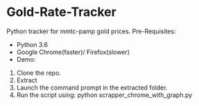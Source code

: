 # Gold-Rate-Tracker
Python tracker for mmtc-pamp gold prices.
Pre-Requisites:
- Python 3.6
- Google Chrome(faster)/ Firefox(slower)
- Demo:
1. Clone the repo.
2. Extract
3. Launch the command prompt in the extracted folder.
4. Run the script using: python scrapper_chrome_with_graph.py

